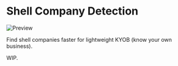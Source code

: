 # Shell Company Detection

![Preview](.img/preview.png)

Find shell companies faster for lightweight KYOB (know your own business).

WIP.
